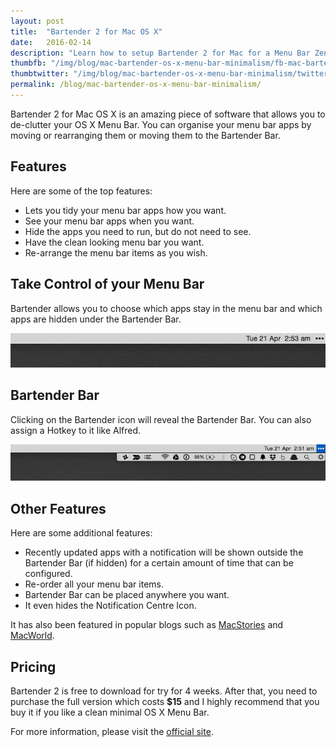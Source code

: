 ```yaml
---
layout: post
title:  "Bartender 2 for Mac OS X"
date:   2016-02-14
description: "Learn how to setup Bartender 2 for Mac for a Menu Bar Zen."
thumbfb: "/img/blog/mac-bartender-os-x-menu-bar-minimalism/fb-mac-bartender-os-x-menu-bar-minimalism.jpg"
thumbtwitter: "/img/blog/mac-bartender-os-x-menu-bar-minimalism/twitter-mac-bartender-os-x-menu-bar-minimalism.jpg"
permalink: /blog/mac-bartender-os-x-menu-bar-minimalism/
---
```


Bartender 2 for Mac OS X is an amazing piece of software that allows you to de-clutter your OS X Menu Bar. You can organise your menu bar apps by moving or rearranging them or moving them to the Bartender Bar.

## Features

Here are some of the top features:

* Lets you tidy your menu bar apps how you want.
* See your menu bar apps when you want.
* Hide the apps you need to run, but do not need to see.
* Have the clean looking menu bar you want.
* Re-arrange the menu bar items as you wish.

## Take Control of your Menu Bar

Bartender allows you to choose which apps stay in the menu bar and which apps are hidden under the Bartender Bar.

![Cleaned up Mac OS X Menu Bar](/assets/img/blog/mac-bartender-os-x-menu-bar-minimalism/bartender-1.png)

## Bartender Bar

Clicking on the Bartender icon will reveal the Bartender Bar. You can also assign a Hotkey to it like Alfred.

![Bartender Bar](/assets/img/blog/mac-bartender-os-x-menu-bar-minimalism/bartender-2.png)

## Other Features

Here are some additional features:

* Recently updated apps with a notification will be shown outside the Bartender Bar (if hidden) for a certain amount of time that can be configured.
* Re-order all your menu bar items.
* Bartender Bar can be placed anywhere you want.
* It even hides the Notification Centre Icon.

It has also been featured in popular blogs such as [MacStories][macstories] and [MacWorld][macworld].

## Pricing

Bartender 2 is free to download for try for 4 weeks. After that, you need to purchase the full version which costs **$15** and I highly recommend that you buy it if you like a clean minimal OS X Menu Bar.

For more information, please visit the [official site][bartender].

[macstories]: http://www.macstories.net/roundups/my-must-have-mac-apps-2012-edition/
[macworld]: http://www.macworld.com/article/2023414/favorite-mac-gems-of-2012.html
[bartender]: http://www.macbartender.com/
